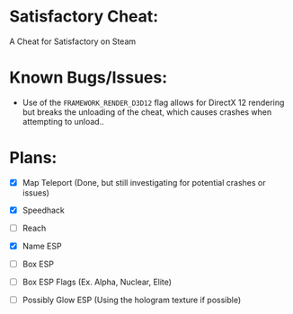 # Satisfactory Cheat:
 A Cheat for Satisfactory on Steam

# Known Bugs/Issues:
- Use of the `FRAMEWORK_RENDER_D3D12` flag allows for DirectX 12 rendering but breaks the unloading of the cheat, which causes crashes when attempting to unload..

# Plans:
- [X] Map Teleport (Done, but still investigating for potential crashes or issues)
- [X] Speedhack
- [ ] Reach
- [X] Name ESP
- [ ] Box ESP
- [ ] Box ESP Flags (Ex. Alpha, Nuclear, Elite)

- [ ] Possibly Glow ESP (Using the hologram texture if possible)
